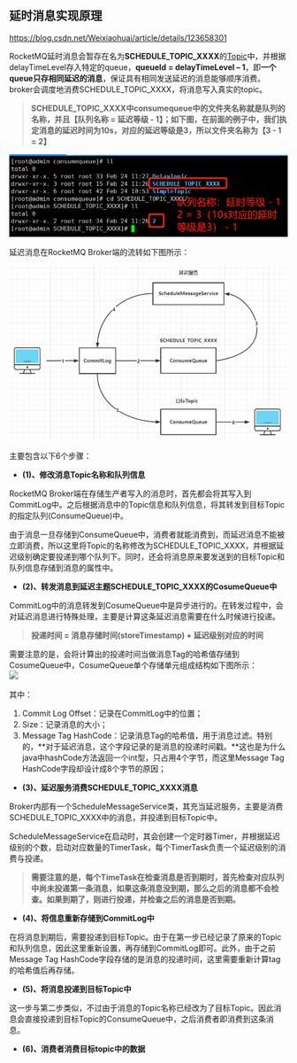 ## 延时消息实现原理

https://blog.csdn.net/Weixiaohuai/article/details/123658301

RocketMQ延时消息会暂存在名为**SCHEDULE\_TOPIC\_XXXX**的[Topic](https://so.csdn.net/so/search?q=Topic&spm=1001.2101.3001.7020)中，并根据delayTimeLevel存入特定的queue，**queueId = delayTimeLevel – 1**，即**一个queue只存相同延迟的消息**，保证具有相同发送延迟的消息能够顺序消费。broker会调度地消费SCHEDULE\_TOPIC\_XXXX，将消息写入真实的topic。

> **SCHEDULE\_TOPIC\_XXXX中consumequeue中的文件夹名称就是队列的名称，并且【队列名称 = 延迟等级 - 1】；如下图，在前面的例子中，我们执定消息的延迟时间为10s，对应的延迟等级是3，所以文件夹名称为【3 - 1 = 2】**

![](延迟队列名称.png)

延迟消息在RocketMQ Broker端的流转如下图所示：

![](延迟消息在Broker中流转图.png)

主要包含以下6个步骤：

-   **(1)、修改消息Topic名称和队列信息**

RocketMQ Broker端在存储生产者写入的消息时，首先都会将其写入到CommitLog中。之后根据消息中的Topic信息和队列信息，将其转发到目标Topic的指定队列(ConsumeQueue)中。

由于消息一旦存储到ConsumeQueue中，消费者就能消费到，而延迟消息不能被立即消费，所以这里将Topic的名称修改为SCHEDULE\_TOPIC\_XXXX，并根据延迟级别确定要投递到哪个队列下。同时，还会将消息原来要发送到的目标Topic和队列信息存储到消息的属性中。

-   **(2)、转发消息到延迟主题SCHEDULE\_TOPIC\_XXXX的CosumeQueue中**

CommitLog中的消息转发到CosumeQueue中是异步进行的。在转发过程中，会对延迟消息进行特殊处理，主要是计算这条延迟消息需要在什么时候进行投递。

> **投递时间 = 消息存储时间(storeTimestamp) + 延迟级别对应的时间**

需要注意的是，会将计算出的投递时间当做消息Tag的哈希值存储到CosumeQueue中，CosumeQueue单个存储单元组成结构如下图所示：  
![](https://img-blog.csdnimg.cn/4c8470657b5b411e9c4a9661ae8981df.png?x-oss-process=image/watermark,type_d3F5LXplbmhlaQ,shadow_50,text_Q1NETiBA5q-P5aSp6YO96KaB6L-b5q2l5LiA54K554K5,size_9,color_FFFFFF,t_70,g_se,x_16)

其中：

1.  Commit Log Offset：记录在CommitLog中的位置；
2.  Size：记录消息的大小；
3.  Message Tag HashCode：记录消息Tag的哈希值，用于消息过滤。特别的，**对于延迟消息，这个字段记录的是消息的投递时间戳。**这也是为什么java中hashCode方法返回一个int型，只占用4个字节，而这里Message Tag HashCode字段却设计成8个字节的原因；

-   **(3)、延迟服务消费SCHEDULE\_TOPIC\_XXXX消息**

Broker内部有一个ScheduleMessageService类，其充当延迟服务，主要是消费SCHEDULE\_TOPIC\_XXXX中的消息，并投递到目标Topic中。

ScheduleMessageService在启动时，其会创建一个定时器Timer，并根据延迟级别的个数，启动对应数量的TimerTask，每个TimerTask负责一个延迟级别的消费与投递。

> **需要注意的是，每个TimeTask在检查消息是否到期时，首先检查对应队列中尚未投递第一条消息，如果这条消息没到期，那么之后的消息都不会检查。如果到期了，则进行投递，并检查之后的消息是否到期。**

-   **(4)、将信息重新存储到CommitLog中**

在将消息到期后，需要投递到目标Topic。由于在第一步已经记录了原来的Topic和队列信息，因此这里重新设置，再存储到CommitLog即可。此外，由于之前Message Tag HashCode字段存储的是消息的投递时间，这里需要重新计算tag的哈希值后再存储。

-   **(5)、将消息投递到目标Topic中**

这一步与第二步类似，不过由于消息的Topic名称已经改为了目标Topic。因此消息会直接投递到目标Topic的ConsumeQueue中，之后消费者即消费到这条消息。

-   **(6)、消费者消费目标topic中的数据**